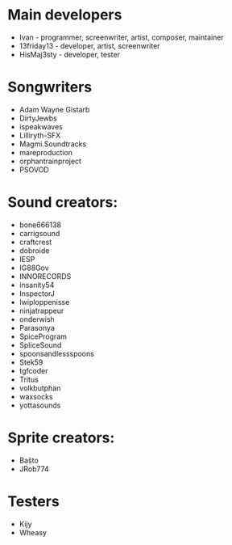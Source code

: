# Main developers
* Ivan - programmer, screenwriter, artist, composer, maintainer
* 13friday13 - developer, artist, screenwriter
* HisMaj3sty - developer, tester

# Songwriters
* Adam Wayne Gistarb
* DirtyJewbs
* ispeakwaves
* Lilliryth-SFX
* Magmi.Soundtracks
* mareproduction
* orphantrainproject
* PSOVOD

# Sound creators:
* bone666138
* carrigsound
* craftcrest
* dobroide
* IESP
* IG88Gov
* INNORECORDS
* insanity54
* InspectorJ
* Iwiploppenisse
* ninjatrappeur
* onderwish
* Parasonya
* SpiceProgram
* SpliceSound
* spoonsandlessspoons
* Stek59
* tgfcoder
* Tritus
* volkbutphan
* waxsocks
* yottasounds

# Sprite creators:
* Baŝto
* JRob774

# Testers
* Kijy
* Wheasy
